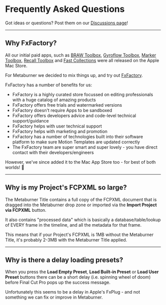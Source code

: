 # Frequently Asked Questions

Got ideas or questions? Post them on our [Discussions page](https://github.com/latenitefilms/metaburner/discussions)!

---

## Why FxFactory?

All our initial paid apps, such as [BRAW Toolbox](https://brawtoolbox.io), [Gyroflow Toolbox](https://gyroflowtoolbox.io), [Marker Toolbox](https://markertoolbox.io), [Recall Toolbox](https://recalltoolbox.io) and [Fast Collections](https://fastcolletions.io) were all released on the Apple Mac Store.

For Metaburner we decided to mix things up, and try out [FxFactory](https://fxfactory.com).

FxFactory has a number of benefits for us:

- FxFactory is a highly curated store focussed on editing professionals with a huge catalog of amazing products
- FxFactory offers free trials and watermarked versions
- FxFactory doesn't require Apps to be sandboxed
- FxFactory offers developers advice and code-level technical support/guidance
- FxFactory helps with user technical support
- FxFactory helps with marketing and promotion
- FxFactory has a number of technologies built into their software platform to make sure Motion Templates are updated correctly
- The FxFactory team are super smart and super lovely - you have direct contact with their developers/engineers

However, we've since added it to the Mac App Store too - for best of both worlds! 🥳

---

## Why is my Project's FCPXML so large?

The Metaburner Title contains a full copy of the FCPXML document that is dragged into the Metaburner drop zone or imported via the **Import Project via FCPXML** button.

It also contains "processed data" which is basically a database/table/lookup of EVERY frame in the timeline, and all the metadata for that frame.

This means that if your Project's FCPXML is 1MB without the Metaburner Title, it's probably 2-3MB with the Metaburner Title applied.

---

## Why is there a delay loading presets?

When you press the **Load Empty Preset**, **Load Built-in Preset** or **Load User Preset** buttons there can be a short delay (i.e. spinning wheel of doom) before Final Cut Pro pops up the success message.

Unfortunately this seems to be a delay in Apple's FxPlug - and not something we can fix or improve in Metaburner.





